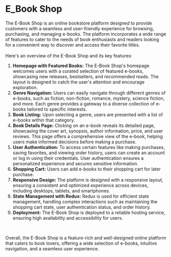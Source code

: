 <h1>E_Book Shop</h1>

<p>The E-Book Shop is an online bookstore platform designed to provide customers with a seamless and user-friendly experience for browsing, purchasing, and managing e-books. The platform incorporates a wide range of features to cater to the needs of book enthusiasts and readers looking for a convenient way to discover and access their favorite titles.<br><br>Here's an overview of the E-Book Shop and its key features:</p>

<ol>
  <li>
    <b>Homepage with Featured Books:</b> The E-Book Shop's homepage welcomes users with a curated selection of featured e-books, showcasing new releases, bestsellers, and recommended reads. The layout is designed to catch the user's attention and encourage exploration.
  </li>
  <li>
    <b>Genre Navigation:</b> Users can easily navigate through different genres of e-books, such as fiction, non-fiction, romance, mystery, science fiction, and more. Each genre provides a gateway to a diverse collection of e-books tailored to specific interests.
  </li>
  <li>
    <b>Book Listing:</b> Upon selecting a genre, users are presented with a list of e-books within that category.
  </li>
  <li>
    <b>Book Details Page:</b> Clicking on an e-book reveals its detailed page, showcasing the cover art, synopsis, author information, price, and user reviews. This page offers a comprehensive view of the e-book, helping users make informed decisions before making a purchase.
  </li>
  <li>
    <b>User Authentication:</b> To access certain features like making purchases, saving favorites, and viewing order history, users can create an account or log in using their credentials. User authentication ensures a personalized experience and secures sensitive information.
  </li>
  <li>
    <b>Shopping Cart:</b> Users can add e-books to their shopping cart for later purchase.
  </li>
  <li>
    <b>Responsive Design:</b> The platform is designed with a responsive layout, ensuring a consistent and optimized experience across devices, including desktops, tablets, and smartphones.
  </li>
  <li>
    <b>State Management with Redux:</b> Redux is used for efficient state management, handling complex interactions such as maintaining the shopping cart state, user authentication status, and order history.
  </li>
  <li>
    <b>Deployment:</b> The E-Book Shop is deployed to a reliable hosting service, ensuring high availability and accessibility for users.
  </li>
</ol>

<br>
<p>Overall, the E-Book Shop is a feature-rich and well-designed online platform that caters to book lovers, offering a wide selection of e-books, intuitive navigation, and a seamless user experience.</p>

